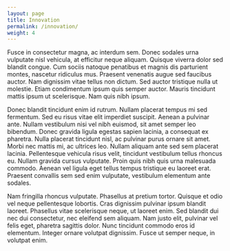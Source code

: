 ```yaml
---
layout: page
title: Innovation
permalink: /innovation/
weight: 4
---
```


Fusce in consectetur magna, ac interdum sem. Donec sodales urna vulputate nisl vehicula, at efficitur neque aliquam. Quisque viverra dolor sed blandit congue. Cum sociis natoque penatibus et magnis dis parturient montes, nascetur ridiculus mus. Praesent venenatis augue sed faucibus auctor. Nam dignissim vitae tellus non dictum. Sed auctor tristique nulla ut molestie. Etiam condimentum ipsum quis semper auctor. Mauris tincidunt mattis ipsum ut scelerisque. Nam quis nibh ipsum.

Donec blandit tincidunt enim id rutrum. Nullam placerat tempus mi sed fermentum. Sed eu risus vitae elit imperdiet suscipit. Aenean a pulvinar ante. Nullam vestibulum nisi vel nibh euismod, sit amet semper leo bibendum. Donec gravida ligula egestas sapien lacinia, a consequat ex pharetra. Nulla placerat tincidunt nisl, ac pulvinar purus ornare sit amet. Morbi nec mattis mi, ac ultrices leo. Nullam aliquam ante sed sem placerat lacinia. Pellentesque vehicula risus velit, tincidunt vestibulum tellus rhoncus eu. Nullam gravida cursus vulputate. Proin quis nibh quis urna malesuada commodo. Aenean vel ligula eget tellus tempus tristique eu laoreet erat. Praesent convallis sem sed enim vulputate, vestibulum elementum ante sodales.

Nam fringilla rhoncus vulputate. Phasellus at pretium tortor. Quisque et odio vel neque pellentesque lobortis. Cras dignissim pulvinar ipsum blandit laoreet. Phasellus vitae scelerisque neque, ut laoreet enim. Sed blandit dui nec dui consectetur, nec eleifend sem aliquam. Nam justo elit, pulvinar vel felis eget, pharetra sagittis dolor. Nunc tincidunt commodo eros id elementum. Integer ornare volutpat dignissim. Fusce ut semper neque, in volutpat enim.
